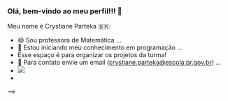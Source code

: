 ### Olá, bem-vindo ao meu perfil!!! 👋



Meu nome é Crystiane Parteka 🇧🇷:

- 😄 Sou professora de Matemática ...
- 🌱 Estou iniciando meu conhecimento em programação ...
- Esse espaço é para organizar os projetos da turma!
- 👯 Para contato envie um email (crystiane.parteka@escola.pr.gov.br) ...
- ![](https://media1.tenor.com/m/9gIK5bPpX9cAAAAC/milk-and-mocha-cute.gif)
- 
-->
